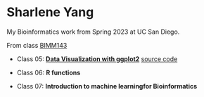 # Sharlene Yang

My Bioinformatics work from Spring 2023 at UC San Diego.

From class [BIMM143](https://bioboot.github.io/bimm143_S23/)

- Class 05: [**Data Visualization with ggplot2**](https://github.com/sharl168/bimm143/blob/main/lab5/class05.pdf) [source code](https://github.com/sharl168/bimm143/blob/main/lab5/class05.qmd) 

- Class 06: **R functions** 

- Class 07: **Introduction to machine learningfor Bioinformatics**
